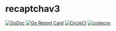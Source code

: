 # recaptchav3
[![GoDoc](https://godoc.org/github.com/blueskysystems/recaptchav3?status.svg)](https://godoc.org/github.com/blueskysystems/recaptchav3)
[![Go Report Card](https://goreportcard.com/badge/github.com/blueskysystems/recaptchav3)](https://goreportcard.com/report/github.com/blueskysystems/recaptchav3)
[![CircleCI](https://circleci.com/gh/blueskysystems/recaptchav3.svg?style=shield)](https://circleci.com/gh/blueskysystems/recaptchav3)
[![codecov](https://codecov.io/gh/blueskysystems/recaptchav3/branch/develop/graph/badge.svg)](https://codecov.io/gh/blueskysystems/recaptchav3)
